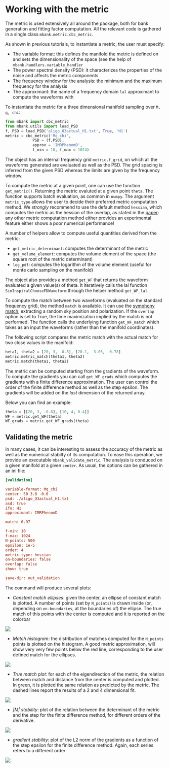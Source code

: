 Working with the metric
=======================

The metric is used extensively all around the package, both for bank generation and fitting factor computation.
All the relevant code is gathered in a single class ```mbank.metric.cbc_metric```.

As shown in previous tutorials, to instantiate a metric, the user must specify:

- The variable format: this defines the manifold the metric is defined on and sets the dimensionality of the space (see the help of ```mbank.handlers.variable_handler```
- The power spectral density (PSD): it characterizes the properties of the noise and affects the metric components
- The frequency window for the analysis: the minimum and the maximum frequency for the analysis
- The approximant: the name of a frequency domain `lal` approximant to compute the waveforms with

To instantiate the metric for a three dimensional manifold sampling over `M, q, chi`:

```Python
from mbank import cbc_metric
from mbank.utils import load_PSD
f, PSD = load_PSD('aligo_O3actual_H1.txt', True, 'H1')
metric = cbc_metric('Mq_chi',
			PSD = (f,PSD),
			approx = 'IMRPhenomD',
			f_min = 10, f_max = 1024)
```

The object has an internal frequency grid ```metric.f_grid```, on which all the waveforms generated are evaluated as well as the PSD. The grid spacing is inferred from the given PSD whereas the limits are given by the frequency window.

To compute the metric at a given point, one can use the function ```get_metric()```. Returning the metric evaluted at a given point ```theta```. The function supports batch evaluation, as common in `numpy`.
The argument `metric_type` allows the user to decide their preferred metric computation method. We _strongly_ recommend to use the default method `hessian`, which computes the metric as the hessian of the overlap, as stated in the [paper](linktoourpaper): any other metric computation method either provides an experimental feature either shows a poor numerical performance!

A number of helpers allow to compute useful quantities derived from the metric:

- ```get_metric_determinant```: computes the determinant of the metric
- ```get_volume_element```: computes the volume element of the space (the square root of the metric determinant)
- ```log_pdf```: computes the logarithm of the volume element (useful for monte carlo sampling on the manifold)

The object also provides a method ```get_WF``` that returns the waveform evaluated a given value(s) of theta. It iteratively calls the lal function ```SimInspiralChooseFDWaveform``` through the helper method ```get_WF_lal```.

To compute the match between two waveforms (evaluated on the standard frequency grid), the method ```match``` is available.
It can use the [symphony match](https://arxiv.org/abs/1709.09181), extracting a random sky position and polarization.
If the ```overlap``` option is set to True, the time maximization implied by the match is not performed.
The function calls the underlying function ```get_WF_match``` which takes as an input the waveforms (rather than the manifold coordinates).

The following script compares the metric match with the actual match for two close values in the manifold:

```Python
heta1, theta2 = [20, 3, -0.8], [20.1,  3.05, -0.78]
metric.metric_match(theta1, theta2)
metric.match(theta1, theta2)
```

The metric can be computed starting from the gradients of the waveform. To compute the gradients you can call ```get_WF_grads``` which computes the gradients with a finite difference approximation. The user can control the order of the finite difference method as well as the step epsilon.
The gradients will be added on the _last_ dimension of the returned array.

Below you can find an example:

```Python
theta = [[20, 3, -0.8], [10, 4, 0.4]]
WF = metric.get_WF(theta)
WF_grads = metric.get_WF_grads(theta)
```

## Validating the metric

In many cases, it can be interesting to assess the accuracy of the metric as well as the numerical stabilty of its computation.
To ease this operation, we provide an executable `mbank_validate_metric`. The analysis is conduced on a given manifold at a given `center`. As usual, the options can be gathered in an ini file:

```ini
[validation]

variable-format: Mq_chi
center: 50 3.8 -0.6
psd: ./aligo_O3actual_H1.txt
asd: true
ifo: H1
approximant: IMRPhenomD

match: 0.97

f-min: 10
f-max: 1024
N-points: 500
epsilon: 1e-5
order: 4
metric-type: hessian
on-boundaries: false
overlap: false
show: true

save-dir: out_validation
```

The command will produce several plots:

- _Constant match ellipses_: given the center, an ellipse of constant match is plotted. A number of points (set by `N_points`) is drawn inside (or, depending on `on-boundaries`, at the boundaries of) the ellipse. The true match of this points with the center is computed and it is reported on the colorbar

![](../img/ellipses.png)

- _Match histogram_: the distribution of matches computed for the `N_points` points is plotted on the histogram. A good metric approximation, will show very very few points below the red line, corresponding to the user defined match for the ellipses.

![](../img/validation_hist.png)

- _True match plot_: for each of the eigendirection of the metric, the relation between match and distance from the center is computed and plotted. In green, it is plotted the same relation as predicted by the metric. The dashed lines report the results of a 2 and 4 dimensional fit.

![](../img/parabolae.png)

- _|M| stability_: plot of the relation between the determinant of the metric and the step for the finite difference method, for different orders of the derivative.

![](../img/epsilon_det.png)

- _gradient stability_: plot of the L2 norm of the gradients as a function of the step epsilon for the finite difference method. Again, each series refers to a different order

![](../img/epsilon_grad_norm.png)












